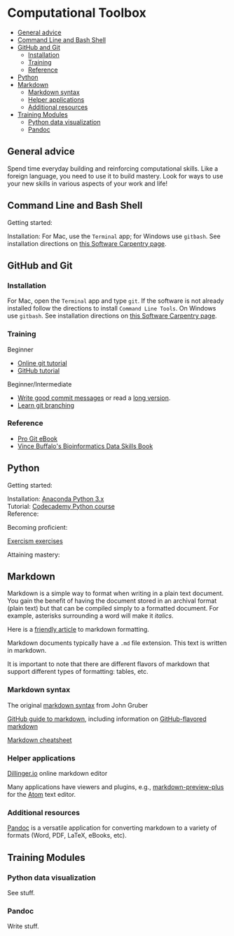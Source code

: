 # Computational Toolbox

<!-- TOC depthFrom:2 depthTo:6 withLinks:1 updateOnSave:1 orderedList:0 -->

- [General advice](#general-advice)
- [Command Line and Bash Shell](#command-line-and-bash-shell)
- [GitHub and Git](#github-and-git)
	- [Installation](#installation)
	- [Training](#training)
	- [Reference](#reference)
- [Python](#python)
- [Markdown](#markdown)
	- [Markdown syntax](#markdown-syntax)
	- [Helper applications](#helper-applications)
	- [Additional resources](#additional-resources)
- [Training Modules](#training-modules)
	- [Python data visualization](#python-data-visualization)
	- [Pandoc](#pandoc)

<!-- /TOC -->




## General advice  

Spend time everyday building and reinforcing computational skills. Like a foreign language, you need to use it to build mastery. Look for ways to use your new skills in various aspects of your work and life!


## Command Line and Bash Shell  

Getting started:

Installation: For Mac, use the `Terminal` app; for Windows use `gitbash`. See installation directions on [this Software Carpentry page](https://xuf12.github.io/2015-11-10-northwesternu/).

## GitHub and Git  

### Installation  

For Mac, open the `Terminal` app and type `git`. If the software is not already installed follow the directions to install `Command Line Tools`. On Windows use `gitbash`. See installation directions on [this Software Carpentry page](https://xuf12.github.io/2015-11-10-northwesternu/).

### Training  

Beginner
- [Online git tutorial](https://try.github.io)  
- [GitHub tutorial](https://guides.github.com/activities/hello-world/)

Beginner/Intermediate
- [Write good commit messages](http://tbaggery.com/2008/04/19/a-note-about-git-commit-messages.html) or read a [long version](https://chris.beams.io/posts/git-commit/).
- [Learn git branching](http://learngitbranching.js.org)


### Reference  

- [Pro Git eBook](https://git-scm.com/book/en/)
- [Vince Buffalo's Bioinformatics Data Skills Book](http://vincebuffalo.org/book/)

## Python

Getting started:

Installation: [Anaconda Python 3.x](https://www.continuum.io/downloads)  
Tutorial: [Codecademy Python course](https://www.codecademy.com/learn/python)  
Reference:

Becoming proficient:

[Exercism exercises](http://exercism.io)

Attaining mastery:


## Markdown

Markdown is a simple way to format when writing in a plain text document. You gain the benefit of having the document stored in an archival format (plain text) but that can be compiled simply to a formatted document. For example, asterisks surrounding a word will make it *italics*.

Here is a [friendly article](https://blog.ghost.org/markdown/) to markdown formatting.

Markdown documents typically have a `.md` file extension. This text is written in markdown.

It is important to note that there are different flavors of markdown that support different types of formatting: tables, etc.

### Markdown syntax

The original [markdown syntax](https://daringfireball.net/projects/markdown/syntax) from John Gruber

[GitHub guide to markdown](https://guides.github.com/features/mastering-markdown/), including information on [GitHub-flavored markdown](https://guides.github.com/features/mastering-markdown/#GitHub-flavored-markdown)

[Markdown cheatsheet](https://github.com/adam-p/markdown-here/wiki/Markdown-Cheatsheet)

### Helper applications

[Dillinger.io](http://dillinger.io) online markdown editor

Many applications have viewers and plugins, e.g., [markdown-preview-plus](https://atom.io/packages/markdown-preview-plus) for the [Atom](https://atom.io) text editor.

### Additional resources

[Pandoc](http://pandoc.org) is a versatile application for converting markdown to a variety of formats (Word, PDF, LaTeX, eBooks, etc).


## Training Modules

### Python data visualization

See stuff.

### Pandoc

Write stuff.

